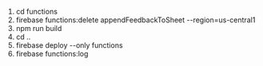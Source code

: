 1. cd functions
2. firebase functions:delete appendFeedbackToSheet --region=us-central1
3. npm run build
4. cd ..
5. firebase deploy --only functions
6. firebase functions:log